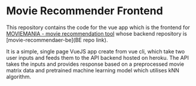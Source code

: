 # Movie Recommender Frontend

This repository contains the code for the vue app which is the frontend for [MOVIEMANIA - movie recommendation tool](http://succinct-foot.surge.sh/#/) whose backend repository is [movie-recommendaer-be](BE repo link).

It is a simple, single page VueJS app create from vue cli, which take two user inputs and feeds them to the API backend hosted on heroku. The API takes the inputs and provides response based on a preprocessed movie matrix data and pretrained machine learning model which utilises kNN algorithm. 
